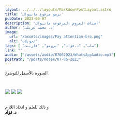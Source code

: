 ```yaml
---
layout: ../../../layouts/MarkdownPostLayout.astro
title: 'برمو مرفوع مانيوال'
pubDate: 2023-06-07
description: 'أصناف العروض المرفوعة مانيوال'
author: 'د. محمد عزتلى'
image:
  url: "/assets/images/Pay attention-bro.png"
  alt: "تحويلات"
tags: [ "ساب", "د.فؤاد", "برومو", "فارينت"]
link: ""
audio: ["/assets/audio/07062023/WhatsAppAudio.mp3"]
postPath: "/posts/notes/07-06-2023"
---
```



الصورة بالأسفل للتوضيح.

<br />

![](/assets/images/07062023/WhatsAppImage-1.jpg)
![](/assets/images/07062023/WhatsAppImage-2.jpg)
![](/assets/images/07062023/WhatsAppImage-3.jpg)

<br />
و ذلك للعلم و اتخاذ اللازم
<br/>
<strong>د. فؤاد</strong>
